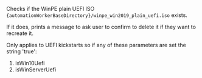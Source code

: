 Checks if the WinPE plain UEFI ISO `{automationWorkerBaseDirectory}/winpe_win2019_plain_uefi.iso` exists.

If it does, prints a message to ask user to confirm to delete it if they want to recreate it.

Only applies to UEFI kickstarts so if any of these parameters are set the string 'true':

1. isWin10Uefi
2. isWinServerUefi
